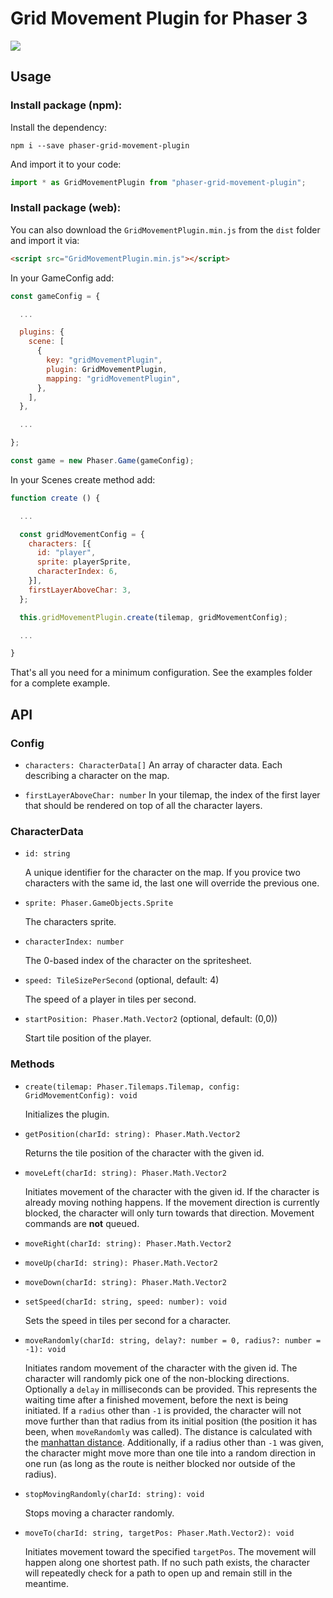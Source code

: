 # Grid Movement Plugin for Phaser 3

![](images/movement.gif)

## Usage

### Install package (npm):

Install the dependency:

```
npm i --save phaser-grid-movement-plugin
```

And import it to your code:

```javascript
import * as GridMovementPlugin from "phaser-grid-movement-plugin";
```

### Install package (web):

You can also download the `GridMovementPlugin.min.js` from the `dist` folder and import it via:

```html
<script src="GridMovementPlugin.min.js"></script>
```

In your GameConfig add:

```javascript
const gameConfig = {

  ...

  plugins: {
    scene: [
      {
        key: "gridMovementPlugin",
        plugin: GridMovementPlugin,
        mapping: "gridMovementPlugin",
      },
    ],
  },

  ...

};

const game = new Phaser.Game(gameConfig);
```

In your Scenes create method add:

```javascript
function create () {

  ...

  const gridMovementConfig = {
    characters: [{
      id: "player",
      sprite: playerSprite,
      characterIndex: 6,
    }],
    firstLayerAboveChar: 3,
  };

  this.gridMovementPlugin.create(tilemap, gridMovementConfig);

  ...

}
```

That's all you need for a minimum configuration. See the examples folder for a complete example.

## API

### Config

- `characters: CharacterData[]`
  An array of character data. Each describing a character on the map.

- `firstLayerAboveChar: number`
  In your tilemap, the index of the first layer that should be rendered on top of all the character layers.

### CharacterData

- `id: string`

  A unique identifier for the character on the map. If you provice two characters with the same id, the last one will override the previous one.

- `sprite: Phaser.GameObjects.Sprite`

  The characters sprite.

- `characterIndex: number`

  The 0-based index of the character on the spritesheet.

- `speed: TileSizePerSecond` (optional, default: 4)

  The speed of a player in tiles per second.

- `startPosition: Phaser.Math.Vector2` (optional, default: (0,0))

  Start tile position of the player.

### Methods

- `create(tilemap: Phaser.Tilemaps.Tilemap, config: GridMovementConfig): void`

  Initializes the plugin.

- `getPosition(charId: string): Phaser.Math.Vector2`

  Returns the tile position of the character with the given id.

- `moveLeft(charId: string): Phaser.Math.Vector2`

  Initiates movement of the character with the given id. If the character is already moving nothing happens. If the movement direction is currently blocked, the character will only turn towards that direction. Movement commands are **not** queued.

- `moveRight(charId: string): Phaser.Math.Vector2`

- `moveUp(charId: string): Phaser.Math.Vector2`

- `moveDown(charId: string): Phaser.Math.Vector2`

- `setSpeed(charId: string, speed: number): void`

  Sets the speed in tiles per second for a character.

- `moveRandomly(charId: string, delay?: number = 0, radius?: number = -1): void`

  Initiates random movement of the character with the given id. The character will randomly pick one of the non-blocking directions. Optionally a `delay` in milliseconds can be provided. This represents the waiting time after a finished movement, before the next is being initiated. If a `radius` other than `-1` is provided, the character will not move further than that radius from its initial position (the position it has been, when `moveRandomly` was called). The distance is calculated with the [manhattan distance](https://en.wikipedia.org/wiki/Taxicab_geometry). Additionally, if a radius other than `-1` was given, the character might move more than one tile into a random direction in one run (as long as the route is neither blocked nor outside of the radius).

- `stopMovingRandomly(charId: string): void`

  Stops moving a character randomly.

- `moveTo(charId: string, targetPos: Phaser.Math.Vector2): void`

  Initiates movement toward the specified `targetPos`. The movement will happen along one shortest path. If no such path exists, the character will repeatedly check for a path to open up and remain still in the meantime.

